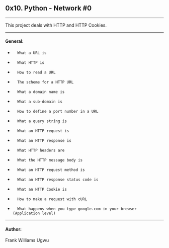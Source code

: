 ## 0x10. Python - Network #0

---

This project deals with HTTP and HTTP Cookies.

---

#### General:
*		What a URL is
*		What HTTP is
*		How to read a URL
*		The scheme for a HTTP URL
*		What a domain name is
*		What a sub-domain is
*		How to define a port number in a URL
*		What a query string is
*		What an HTTP request is
*		What an HTTP response is
*		What HTTP headers are
*		What the HTTP message body is
*		What an HTTP request method is
*		What an HTTP response status code is
*		What an HTTP Cookie is
*		How to make a request with cURL
*		What happens when you type google.com in your browser (Application level)

---

#### Author:
Frank Williams Ugwu